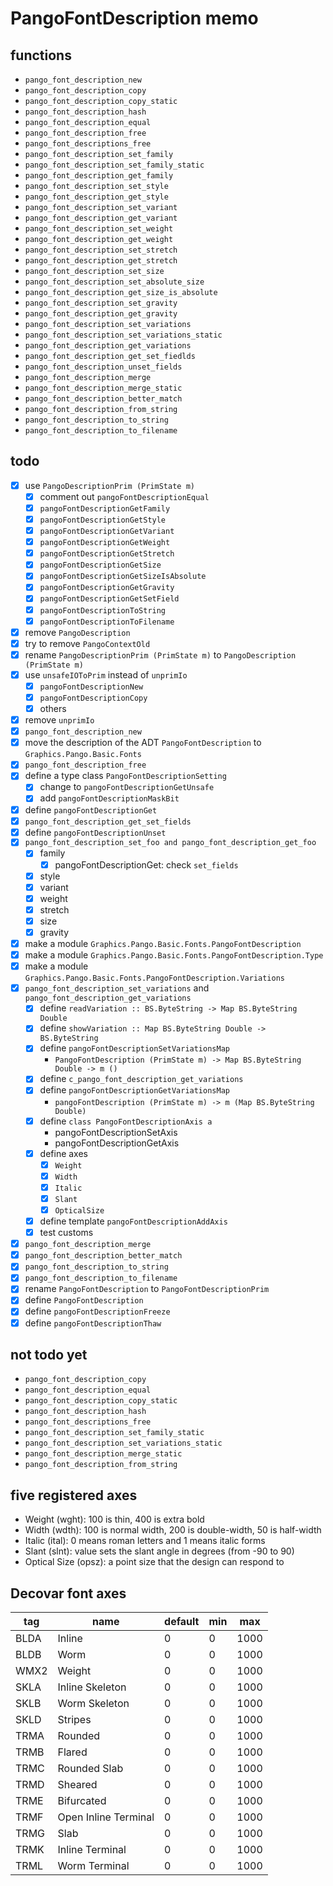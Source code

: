 PangoFontDescription memo
=========================

functions
---------

* `pango_font_description_new`
* `pango_font_description_copy`
* `pango_font_description_copy_static`
* `pango_font_description_hash`
* `pango_font_description_equal`
* `pango_font_description_free`
* `pango_font_descriptions_free`
* `pango_font_description_set_family`
* `pango_font_description_set_family_static`
* `pango_font_description_get_family`
* `pango_font_description_set_style`
* `pango_font_description_get_style`
* `pango_font_description_set_variant`
* `pango_font_description_get_variant`
* `pango_font_description_set_weight`
* `pango_font_description_get_weight`
* `pango_font_description_set_stretch`
* `pango_font_description_get_stretch`
* `pango_font_description_set_size`
* `pango_font_description_set_absolute_size`
* `pango_font_description_get_size_is_absolute`
* `pango_font_description_set_gravity`
* `pango_font_description_get_gravity`
* `pango_font_description_set_variations`
* `pango_font_description_set_variations_static`
* `pango_font_description_get_variations`
* `pango_font_description_get_set_fiedlds`
* `pango_font_description_unset_fields`
* `pango_font_description_merge`
* `pango_font_description_merge_static`
* `pango_font_description_better_match`
* `pango_font_description_from_string`
* `pango_font_description_to_string`
* `pango_font_description_to_filename`

todo
----

* [x] use `PangoDescriptionPrim (PrimState m)`
	+ [x] comment out `pangoFontDescriptionEqual`
	+ [x] `pangoFontDescriptionGetFamily`
	+ [x] `pangoFontDescriptionGetStyle`
	+ [x] `pangoFontDescriptionGetVariant`
	+ [x] `pangoFontDescriptionGetWeight`
	+ [x] `pangoFontDescriptionGetStretch`
	+ [x] `pangoFontDescriptionGetSize`
	+ [x] `pangoFontDescriptionGetSizeIsAbsolute`
	+ [x] `pangoFontDescriptionGetGravity`
	+ [x] `pangoFontDescriptionGetSetField`
	+ [x] `pangoFontDescriptionToString`
	+ [x] `pangoFontDescriptionToFilename`
* [x] remove `PangoDescription`
* [x] try to remove `PangoContextOld`
* [x] rename `PangoDescriptionPrim (PrimState m)` to `PangoDescription (PrimState m)`
* [x] use `unsafeIOToPrim` instead of `unprimIo`
	+ [x] `pangoFontDescriptionNew`
	+ [x] `pangoFontDescriptionCopy`
	+ [x] others
* [x] remove `unprimIo`
* [x] `pango_font_description_new`
* [x] move the description of the ADT `PangoFontDescription` to `Graphics.Pango.Basic.Fonts`
* [x] `pango_font_description_free`
* [x] define a type class `PangoFontDescriptionSetting`
	+ [x] change to `pangoFontDescriptionGetUnsafe`
	+ [x] add `pangoFontDescriptionMaskBit`
* [x] define `pangoFontDescriptionGet`
* [x] `pango_font_description_get_set_fields`
* [x] define `pangoFontDescriptionUnset`
* [x] `pango_font_description_set_foo and pango_font_description_get_foo`
	+ [x] family
		- [x] pangoFontDescriptionGet: check `set_fields`
	+ [x] style
	+ [x] variant
	+ [x] weight
	+ [x] stretch
	+ [x] size
	+ [x] gravity
* [x] make a module `Graphics.Pango.Basic.Fonts.PangoFontDescription`
* [x] make a module `Graphics.Pango.Basic.Fonts.PangoFontDescription.Type`
* [x] make a module `Graphics.Pango.Basic.Fonts.PangoFontDescription.Variations`
* [x] `pango_font_description_set_variations` and `pango_font_description_get_variations`
	+ [x] define `readVariation :: BS.ByteString -> Map BS.ByteString Double`
	+ [x] define `showVariation :: Map BS.ByteString Double -> BS.ByteString`
	+ [x] define `pangoFontDescriptionSetVariationsMap`
		- `PangoFontDescription (PrimState m) -> Map BS.ByteString Double -> m ()`
	+ [x] define `c_pango_font_description_get_variations`
	+ [x] define `pangoFontDescriptionGetVariationsMap`
		- `pangoFontDescription (PrimState m) -> m (Map BS.ByteString Double)`
	+ [x] define `class PangoFontDescriptionAxis a`
		- pangoFontDescriptionSetAxis
		- pangoFontDescriptionGetAxis
	+ [x] define axes
		- [x] `Weight`
		- [x] `Width`
		- [x] `Italic`
		- [x] `Slant`
		- [x] `OpticalSize`
	+ [x] define template `pangoFontDescriptionAddAxis`
	+ [x] test customs
* [x] `pango_font_description_merge`
* [x] `pango_font_description_better_match`
* [x] `pango_font_description_to_string`
* [x] `pango_font_description_to_filename`
* [x] rename `PangoFontDescription` to `PangoFontDescriptionPrim`
* [x] define `PangoFontDescription`
* [x] define `pangoFontDescriptionFreeze`
* [x] define `pangoFontDescriptionThaw`

not todo yet
------------

* `pango_font_description_copy`
* `pango_font_description_equal`
* `pango_font_description_copy_static`
* `pango_font_description_hash`
* `pango_font_descriptions_free`
* `pango_font_description_set_family_static`
* `pango_font_description_set_variations_static`
* `pango_font_description_merge_static`
* `pango_font_description_from_string`

five registered axes
--------------------

* Weight (wght): 100 is thin, 400 is extra bold
* Width (wdth): 100 is normal width, 200 is double-width, 50 is half-width
* Italic (ital): 0 means roman letters and 1 means italic forms
* Slant (slnt): value sets the slant angle in degrees (from -90 to 90)
* Optical Size (opsz): a point size that the design can respond to

Decovar font axes
-----------------

| tag  | name                 | default | min | max  |
|------|----------------------|---------|-----|------|
| BLDA | Inline               | 0       | 0   | 1000 |
| BLDB | Worm                 | 0       | 0   | 1000 |
| WMX2 | Weight               | 0       | 0   | 1000 |
| SKLA | Inline Skeleton      | 0       | 0   | 1000 |
| SKLB | Worm Skeleton        | 0       | 0   | 1000 |
| SKLD | Stripes              | 0       | 0   | 1000 |
| TRMA | Rounded              | 0       | 0   | 1000 |
| TRMB | Flared               | 0       | 0   | 1000 |
| TRMC | Rounded Slab         | 0       | 0   | 1000 |
| TRMD | Sheared              | 0       | 0   | 1000 |
| TRME | Bifurcated           | 0       | 0   | 1000 |
| TRMF | Open Inline Terminal | 0       | 0   | 1000 |
| TRMG | Slab                 | 0       | 0   | 1000 |
| TRMK | Inline Terminal      | 0       | 0   | 1000 |
| TRML | Worm Terminal        | 0       | 0   | 1000 |
